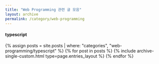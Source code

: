 ```yaml
---
title: "Web Programming 관련 글 모음"
layout: archive
permalink: /category/web-programming
---
```


#### typescript

{% assign posts = site.posts | where: "categories", "web-programming/typescript" %}
{% for post in posts %} {% include archive-single-custom.html type=page.entries_layout %} {% endfor %}